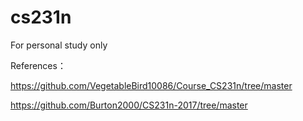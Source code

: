# cs231n

For personal study only

References：

https://github.com/VegetableBird10086/Course_CS231n/tree/master

https://github.com/Burton2000/CS231n-2017/tree/master
